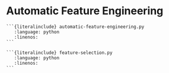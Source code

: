 # Automatic Feature Engineering

````{dropdown} Deep Feature Synthesis (DFS)
```{literalinclude} automatic-feature-engineering.py
   :language: python
   :linenos:
```
````

````{dropdown} Dimensionality reduction, a.k.a feature selection
```{literalinclude} feature-selection.py
   :language: python
   :linenos:
```
````